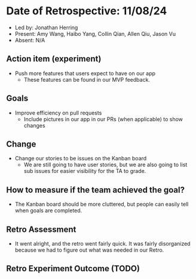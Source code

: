 # Date of Retrospective: 11/08/24

* Led by: Jonathan Herring
* Present: Amy Wang, Haibo Yang, Collin Qian, Allen Qiu, Jason Vu
* Absent: N/A

## Action item (experiment)
*  Push more features that users expect to have on our app
    - These features can be found in our MVP feedback.

## Goals
* Improve efficiency on pull requests
    - Include pictures in our app in our PRs (when applicable) to show changes

## Change
* Change our stories to be issues on the Kanban board
    - We are still going to have user stories, but we are also going to list sub issues for easier visibility for the TA to grade.


## How to measure if the team achieved the goal?
* The Kanban board should be more cluttered, but people can easily tell when goals are completed.


## Retro Assessment
* It went alright, and the retro went fairly quick. It was fairly disorganized because we had to figure out what was needed in our Retro. 

## Retro Experiment Outcome (TODO)
